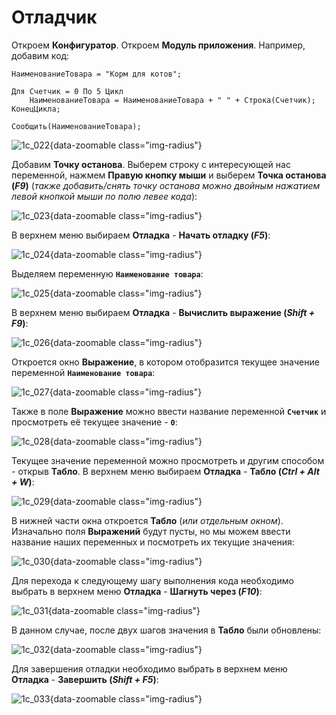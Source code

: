 # Отладчик

Откроем **Конфигуратор**. Откроем **Модуль приложения**. Например, добавим код:

```1C [Модуль приложения] :line-numbers
НаименованиеТовара = "Корм для котов";

Для Счетчик = 0 По 5 Цикл
	НаименованиеТовара = НаименованиеТовара + " " + Строка(Счетчик);
КонецЦикла;

Сообщить(НаименованиеТовара);
```

![1c_022](/images/1c/022.png){data-zoomable class="img-radius"}

Добавим **Точку останова**. Выберем строку с интересующей нас переменной, нажмем **Правую кнопку мыши** и выберем **Точка останова (_F9_)** (_также добавить/снять точку останова можно двойным нажатием левой кнопкой мыши по полю левее кода_):

![1c_023](/images/1c/023.png){data-zoomable class="img-radius"}

В верхнем меню выбираем **Отладка** - **Начать отладку (_F5_)**:

![1c_024](/images/1c/024.png){data-zoomable class="img-radius"}

Выделяем переменную **`Наименование товара`**:

![1c_025](/images/1c/025.png){data-zoomable class="img-radius"}

В верхнем меню выбираем **Отладка** - **Вычислить выражение (_Shift + F9_)**:

![1c_026](/images/1c/026.png){data-zoomable class="img-radius"}

Откроется окно **Выражение**, в котором отобразится текущее значение переменной **`Наименование товара`**:

![1c_027](/images/1c/027.png){data-zoomable class="img-radius"}

Также в поле **Выражение** можно ввести название переменной **`Счетчик`** и просмотреть её текущее значение - **`0`**:

![1c_028](/images/1c/028.png){data-zoomable class="img-radius"}

Текущее значение переменной можно просмотреть и другим способом - открыв **Табло**. В верхнем меню выбираем **Отладка** - **Табло (_Ctrl + Alt + W_)**:

![1c_029](/images/1c/029.png){data-zoomable class="img-radius"}

В нижней части окна откроется **Табло** (_или отдельным окном_). Изначально поля **Выражений** будут пусты, но мы можем ввести название наших переменных и посмотреть их текущие значения:

![1c_030](/images/1c/030.png){data-zoomable class="img-radius"}

Для перехода к следующему шагу выполнения кода необходимо выбрать в верхнем меню **Отладка** - **Шагнуть через (_F10_)**:

![1c_031](/images/1c/031.png){data-zoomable class="img-radius"}

В данном случае, после двух шагов значения в **Табло** были обновлены:

![1c_032](/images/1c/032.png){data-zoomable class="img-radius"}

Для завершения отладки необходимо выбрать в верхнем меню **Отладка** - **Завершить (_Shift + F5_)**:

![1c_033](/images/1c/033.png){data-zoomable class="img-radius"}
